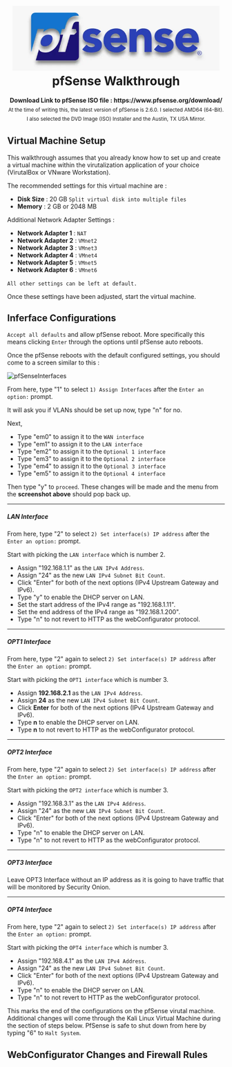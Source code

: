 
<h1 align="center"><img height="150" src="./images/pfsense/pfSenseLogo.png" /><br> pfSense Walkthrough</h1>

<p align="center">
  <b>Download Link to pfSense ISO file : https://www.pfsense.org/download/</b>
  <br>
  <sub>At the time of writing this, the latest version of pfSense is 2.6.0. 
   I selected AMD64  (64-Bit). I also selected the DVD Image (ISO) Installer and the Austin, TX USA Mirror.<sub>
</p>

## Virtual Machine Setup

This walkthrough assumes that you already know how to set up and create a virtual machine within the virutalization application of your choice (VirutalBox or VNware Workstation).
    
The recommended settings for this virtual machine are :

* **Disk Size** : 20 GB `Split virtual disk into multiple files`
* **Memory** : 2 GB or 2048 MB

Additional Network Adapter Settings :

* **Network Adapter 1** : `NAT`
* **Network Adapter 2** : `VMnet2`
* **Network Adapter 3** : `VMnet3`
* **Network Adapter 4** : `VMnet4`
* **Network Adapter 5** : `VMnet5`
* **Network Adapter 6** : `VMnet6`

`All other settings can be left at default.`
    
Once these settings have been adjusted, start the virtual machine.
    
## Inferface Configurations

`Accept all defaults` and allow pfSense reboot. More specifically this means clicking `Enter` through the options until pfSense auto reboots.

Once the pfSense reboots with the default configured settings, you should come to a screen similar to this :
    
![pfSenseInterfaces](https://raw.github.com/Fazqix/Virtual-Home-Lab/master/images/pfsense/pfSenseInterfaces.png)

From here, type "1" to select `1) Assign Interfaces` after the `Enter an option:` prompt.
    
It will ask you if VLANs should be set up now, type "n" for no.
    
Next,
    
  - Type "em0" to assign it to the `WAN interface`
  - Type "em1" to assign it to the `LAN interface`
  - Type "em2" to assign it to the `Optional 1 interface`
  - Type "em3" to assign it to the `Optional 2 interface`
  - Type "em4" to assign it to the `Optional 3 interface`
  - Type "em5" to assign it to the `Optional 4 interface`
    
Then type "y" to `proceed`. These changes will be made and the menu from the **screenshot above** should pop back up.
    
---
    
##### LAN Interface
From here, type "2" to select `2) Set interface(s) IP address` after the `Enter an option:` prompt.
    
Start with picking the `LAN interface` which is number 2.

  - Assign "192.168.1.1" as the `LAN IPv4 Address`.
  - Assign "24" as the new `LAN IPv4 Subnet Bit Count`.
  - Click "Enter" for both of the next options (IPv4 Upstream Gateway and IPv6).
  - Type "y" to enable the DHCP server on LAN.
  - Set the start address of the IPv4 range as "192.168.1.11".
  - Set the end address of the IPv4 range as "192.168.1.200".
  - Type "n" to not revert to HTTP as the webConfigurator protocol.
    
---
    
##### OPT1 Interface
From here, type "2" again to select `2) Set interface(s) IP address` after the `Enter an option:` prompt.
    
Start with picking the `OPT1 interface` which is number 3.

  - Assign **192.168.2.1** as the `LAN IPv4 Address`.
  - Assign **24** as the new `LAN IPv4 Subnet Bit Count`.
  - Click **Enter** for both of the next options (IPv4 Upstream Gateway and IPv6).
  - Type **n** to enable the DHCP server on LAN.
  - Type **n** to not revert to HTTP as the webConfigurator protocol.

---   
    
##### OPT2 Interface
From here, type "2" again to select `2) Set interface(s) IP address` after the `Enter an option:` prompt.
    
Start with picking the `OPT2 interface` which is number 3.

  - Assign "192.168.3.1" as the `LAN IPv4 Address`.
  - Assign "24" as the new `LAN IPv4 Subnet Bit Count`.
  - Click "Enter" for both of the next options (IPv4 Upstream Gateway and IPv6).
  - Type "n" to enable the DHCP server on LAN.
  - Type "n" to not revert to HTTP as the webConfigurator protocol.

---
    
##### OPT3 Interface
Leave OPT3 Interface without an IP address as it is going to have traffic that will be monitored by Security Onion.
    
---
    
##### OPT4 Interface
From here, type "2" again to select `2) Set interface(s) IP address` after the `Enter an option:` prompt.
    
Start with picking the `OPT4 interface` which is number 3.

  - Assign "192.168.4.1" as the `LAN IPv4 Address`.
  - Assign "24" as the new `LAN IPv4 Subnet Bit Count`.
  - Click "Enter" for both of the next options (IPv4 Upstream Gateway and IPv6).
  - Type "n" to enable the DHCP server on LAN.
  - Type "n" to not revert to HTTP as the webConfigurator protocol.

This marks the end of the configurations on the pfSense virutal machine. Additional changes will come through the Kali Linux Virtual Machine during the section of steps below. PfSense is safe to shut down from here by typing "6" to `Halt System`.
    
## WebConfigurator Changes and Firewall Rules
